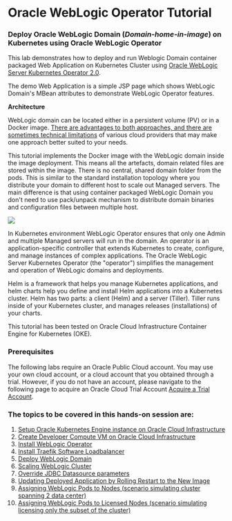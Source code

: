 # Oracle WebLogic Operator Tutorial #

### Deploy Oracle WebLogic Domain (*Domain-home-in-image*) on Kubernetes using Oracle WebLogic Operator  ###

This lab demonstrates how to deploy and run Weblogic Domain container packaged Web Application on Kubernetes Cluster using [Oracle WebLogic Server Kubernetes Operator 2.0](https://github.com/oracle/weblogic-kubernetes-operator).

The demo Web Application is a simple JSP page which shows WebLogic Domain's MBean attributes to demonstrate WebLogic Operator features.

**Architecture**

WebLogic domain can be located either in a persistent volume (PV) or in a Docker image. [There are advantages to both approaches, and there are sometimes technical limitations](https://github.com/oracle/weblogic-kubernetes-operator/blob/2.0/site/domains.md#create-and-manage-weblogic-domains) of various cloud providers that may make one approach better suited to your needs.

This tutorial implements the Docker image with the WebLogic domain inside the image deployment. This means all the artefacts, domain related files are stored within the image. There is no central, shared domain folder from the pods. This is similar to the standard installation topology where you distribute your domain to different host to scale out Managed servers. The main difference is that using container packaged WebLogic Domain you don't need to use pack/unpack mechanism to distribute domain binaries and configuration files between multiple host.

![](images/wlsonk8s.domain-home-in-image.png)

In Kubernetes environment WebLogic Operator ensures that only one Admin and multiple Managed servers will run in the domain. An operator is an application-specific controller that extends Kubernetes to create, configure, and manage instances of complex applications. The Oracle WebLogic Server Kubernetes Operator (the "operator") simplifies the management and operation of WebLogic domains and deployments.

Helm is a framework that helps you manage Kubernetes applications, and helm charts help you define and install Helm applications into a Kubernetes cluster. Helm has two parts: a client (Helm) and a server (Tiller). Tiller runs inside of your Kubernetes cluster, and manages releases (installations) of your charts.

This tutorial has been tested on Oracle Cloud Infrastructure Container Engine for Kubernetes (OKE).

### Prerequisites ###

The following labs require an Oracle Public Cloud account. You may use your own cloud account, or a cloud account that you obtained through a trial. However, if you do not have an account, please navigate to the following page to acquire an Oracle Cloud Trial Account [Acquire a Trial Account](trial.account.md).



### The topics to be covered in this hands-on session are: ###

 1. [Setup Oracle Kubernetes Engine instance on Oracle Cloud Infrastructure](setup.oke.md)
 2. [Create Developer Compute VM on Oracle Cloud Infrastructure](setup.dev.compute.instance.md)
 3. [Install WebLogic Operator](install.operator.md)
 4. [Install Traefik Software Loadbalancer](install.traefik.md)
 5. [Deploy WebLogic Domain](deploy.weblogic_short.md)
 6. [Scaling WebLogic Cluster](scale.weblogic.md)
 7. [Override JDBC Datasource parameters](override.jdbc.md)
 8. [Updating Deployed Application by Rolling Restart to the New Image](update.application_short.md)
 9. [Assigning WebLogic Pods to Nodes (scenario simulating cluster spanning 2 data center)](node.selector.md)
 10. [Assigning WebLogic Pods to Licensed Nodes (scenario simulating licensing only the subset of the cluster)](node.selector.license.md)
